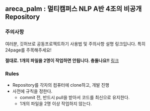 ## areca_palm : 멀티캠퍼스 NLP A반 4조의 비공개 Repository

### 주의사항

여러분, 
깃허브로 공동프로젝트하기 사용법 및 주의사항 설명 링크입니다.
특히 24page를 주목해주세요!

**절대로. 1개의 파일을 2명이 작업하면 안됩니다. 충돌나요!!** 
[링크](https://www.slideshare.net/nexusz99/github-64532279)

### Rules
* Repository를 각자의 컴퓨터에 clone하고, 개발 진행
* 사전에 규칙을 정한다.
	* commit 전, 반드시 pull을 받아서 코드를 최신으로 유지한다.
	* 1개의 파일을 2명 이상 작업하지 않는다.
